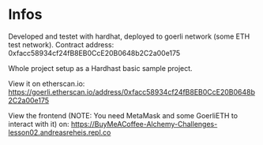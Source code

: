 # Infos

Developed and testet with hardhat, deployed to goerli network (some ETH test network).
Contract address: 0xfacc58934cf24fB8EB0CcE20B0648b2C2a00e175

Whole project setup as a Hardhast basic sample project.

View it on etherscan.io: https://goerli.etherscan.io/address/0xfacc58934cf24fB8EB0CcE20B0648b2C2a00e175

View the frontend (NOTE: You need MetaMask and some GoerliETH to interact with it) on: https://BuyMeACoffee-Alchemy-Challenges-lesson02.andreasreheis.repl.co
